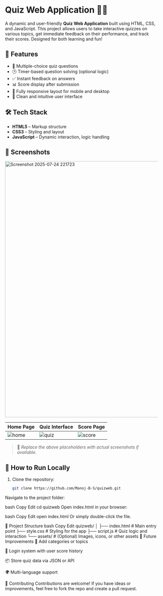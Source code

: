 # Quiz Web Application 🧠📱

A dynamic and user-friendly **Quiz Web Application** built using HTML, CSS, and JavaScript. This project allows users to take interactive quizzes on various topics, get immediate feedback on their performance, and track their scores. Designed for both learning and fun!

## 🚀 Features

- 🎯 Multiple-choice quiz questions
- 🕒 Timer-based question solving (optional logic)
- ✅ Instant feedback on answers
- 📊 Score display after submission
- 📱 Fully responsive layout for mobile and desktop
- 🌙 Clean and intuitive user interface

## 🛠️ Tech Stack

- **HTML5** – Markup structure
- **CSS3** – Styling and layout
- **JavaScript** – Dynamic interaction, logic handling

## 📸 Screenshots
<img width="798" height="842" alt="Screenshot 2025-07-24 221723" src="https://github.com/user-attachments/assets/41222487-802f-42c7-9f2c-e84a6ccabb44" />

| Home Page | Quiz Interface | Score Page |
|-----------|----------------|------------|
| ![home]((https://github.com/user-attachments/assets/41222487-802f-42c7-9f2c-e84a6ccabb44)/200x120) | ![quiz](https://via.placeholder.com/200x120) | ![score](https://via.placeholder.com/200x120) |

> 📌 _Replace the above placeholders with actual screenshots if available._

## 🔧 How to Run Locally

1. Clone the repository:
   ```bash
   git clone https://github.com/Manoj-B-S/quizweb.git
Navigate to the project folder:

bash
Copy
Edit
cd quizweb
Open index.html in your browser:

bash
Copy
Edit
open index.html
Or simply double-click the file.

📂 Project Structure
bash
Copy
Edit
quizweb/
│
├── index.html          # Main entry point
├── style.css           # Styling for the app
├── script.js           # Quiz logic and interaction
└── assets/             # (Optional) Images, icons, or other assets
🎯 Future Improvements
🔄 Add categories or topics

🔐 Login system with user score history

📦 Store quiz data via JSON or API

🌍 Multi-language support

🤝 Contributing
Contributions are welcome! If you have ideas or improvements, feel free to fork the repo and create a pull request.
